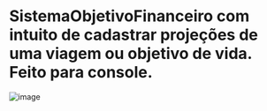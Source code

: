 # SistemaObjetivoFinanceiro com intuito de cadastrar projeções de uma viagem ou objetivo de vida. Feito para console.
![image](https://user-images.githubusercontent.com/72053699/182451166-4951c3cf-acd4-4ed7-9a2d-19958799e20b.png)


